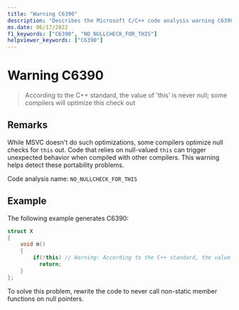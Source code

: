 ```yaml
---
title: "Warning C6390"
description: "Describes the Microsoft C/C++ code analysis warning C6390, its causes, and how to address it."
ms.date: 06/17/2022
f1_keywords: ["C6390", "NO_NULLCHECK_FOR_THIS"]
helpviewer_keywords: ["C6390"]
---
```

# Warning C6390

> According to the C++ standard, the value of 'this' is never null; some compilers will optimize this check out

## Remarks

While MSVC doesn't do such optimizations, some compilers optimize null checks for `this` out. Code that relies on null-valued `this` can trigger unexpected behavior when compiled with other compilers. This warning helps detect these portability problems.

Code analysis name: `NO_NULLCHECK_FOR_THIS`

## Example

The following example generates C6390:

```cpp
struct X
{
    void m()
    {
        if(!this) // Warning: According to the C++ standard, the value of 'this' is never null; some compilers will optimize this check out
          return;
    }
};
```

To solve this problem, rewrite the code to never call non-static member functions on null pointers.
